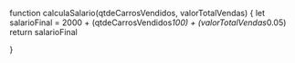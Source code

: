 function calculaSalario(qtdeCarrosVendidos, valorTotalVendas) {
 let salarioFinal = 2000 + (qtdeCarrosVendidos*100) + (valorTotalVendas*0.05)
 return salarioFinal

}
